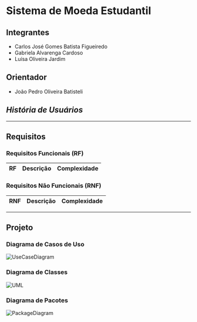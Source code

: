 # Sistema de Moeda Estudantil
## Integrantes
* Carlos José Gomes Batista Figueiredo
* Gabriela Alvarenga Cardoso
* Luísa Oliveira Jardim

## Orientador
* João Pedro Oliveira Batisteli


## *História de Usuários*

---

## Requisitos

### Requisitos Funcionais (RF)

| RF   | Descrição                                                                                      | Complexidade |
|:-----|:----------------------------------------------------------------------------------------------|:------------|

### Requisitos Não Funcionais (RNF)

| RNF  | Descrição                                                                                      | Complexidade |
|:-----|:----------------------------------------------------------------------------------------------|:------------|

---

## Projeto

### Diagrama de Casos de Uso

![UseCaseDiagram]( )

### Diagrama de Classes

![UML]( )

### Diagrama de Pacotes

![PackageDiagram]( )

